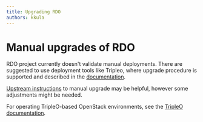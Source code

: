 ```yaml
---
title: Upgrading RDO 
authors: kkula 
---
```


# Manual upgrades of RDO

RDO project currently doesn't validate manual deployments. There are suggested to use deployment tools like Tripleo, where upgrade procedure is supported and described in the [documentation](https://docs.openstack.org/tripleo-docs/latest/upgrade/index.html).


[Upstream instructions](https://docs.openstack.org/operations-guide/ops-upgrades.html) to manual upgrade may be helpful, however some adjustments might be needed.


For operating TripleO-based OpenStack environments, see the [TripleO documentation](https://docs.openstack.org/developer/tripleo-docs/).

